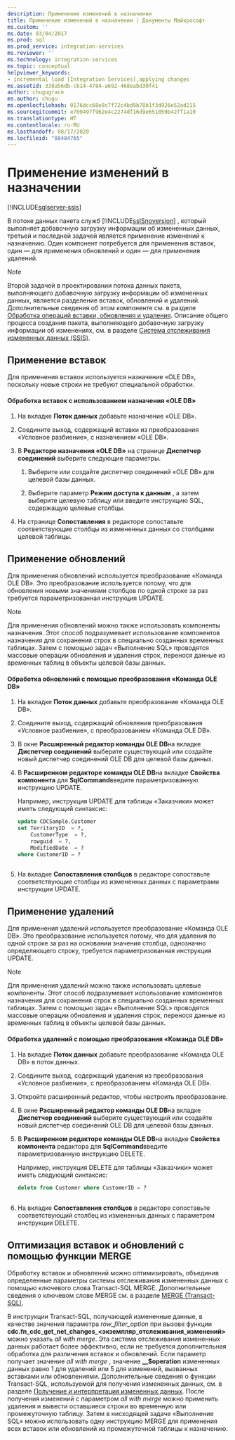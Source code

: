 ```yaml
---
description: Применение изменений в назначении
title: Применение изменений в назначении | Документы Майкрософт
ms.custom: ''
ms.date: 03/04/2017
ms.prod: sql
ms.prod_service: integration-services
ms.reviewer: ''
ms.technology: integration-services
ms.topic: conceptual
helpviewer_keywords:
- incremental load [Integration Services],applying changes
ms.assetid: 338a56db-cb14-4784-a692-468eabd30f41
author: chugugrace
ms.author: chugu
ms.openlocfilehash: 0176dcc68e8c7f72c4bd9b78b1f3d926e52ad215
ms.sourcegitcommit: e700497f962e4c2274df16d9e651059b42ff1a10
ms.translationtype: HT
ms.contentlocale: ru-RU
ms.lasthandoff: 08/17/2020
ms.locfileid: "88484765"
---
```

# <a name="apply-the-changes-to-the-destination"></a>Применение изменений в назначении

[!INCLUDE[sqlserver-ssis](../../includes/applies-to-version/sqlserver-ssis.md)]


  В потоке данных пакета служб [!INCLUDE[ssISnoversion](../../includes/ssisnoversion-md.md)] , который выполняет добавочную загрузку информации об измененных данных, третьей и последней задачей является применение изменений к назначению. Один компонент потребуется для применения вставок, один — для применения обновлений и один — для применения удалений.  
  
> [!NOTE]  
>  Второй задачей в проектировании потока данных пакета, выполняющего добавочную загрузку информации об измененных данных, является разделение вставок, обновлений и удалений. Дополнительные сведения об этом компоненте см. в разделе [Обработка операций вставки, обновления и удаления](../../integration-services/change-data-capture/process-inserts-updates-and-deletes.md). Описание общего процесса создания пакета, выполняющего добавочную загрузку информации об изменениях, см. в разделе [Система отслеживания измененных данных (SSIS)](../../integration-services/change-data-capture/change-data-capture-ssis.md).  
  
## <a name="applying-inserts"></a>Применение вставок  
 Для применения вставок используется назначение «OLE DB», поскольку новые строки не требуют специальной обработки.  
  
#### <a name="to-process-inserts-by-using-an-ole-db-destination"></a>Обработка вставок с использованием назначения «OLE DB»  
  
1.  На вкладке **Поток данных** добавьте назначение «OLE DB».  
  
2.  Соедините выход, содержащий вставки из преобразования «Условное разбиение», с назначением «OLE DB».  
  
3.  В **Редакторе назначения «OLE DB»** на странице **Диспетчер соединений** выберите следующие параметры.  
  
    1.  Выберите или создайте диспетчер соединений «OLE DB» для целевой базы данных.  
  
    2.  Выберите параметр **Режим доступа к данным** , а затем выберите целевую таблицу или введите инструкцию SQL, содержащую целевые столбцы.  
  
4.  На странице **Сопоставления** в редакторе сопоставьте соответствующие столбцы из измененных данных со столбцами целевой таблицы.  
  
## <a name="applying-updates"></a>Применение обновлений  
 Для применения обновлений используется преобразование «Команда OLE DB». Это преобразование используется потому, что для обновления новыми значениями столбцов по одной строке за раз требуется параметризованная инструкция UPDATE.  
  
> [!NOTE]  
>  Для применения обновлений можно также использовать компоненты назначения. Этот способ подразумевает использование компонентов назначения для сохранения строк в специально созданных временных таблицах. Затем с помощью задач «Выполнение SQL» проводятся массовые операции обновления и удаления строк, перенося данные из временных таблиц в объекты целевой базы данных.  
  
#### <a name="to-process-updates-by-using-an-ole-db-command-transformation"></a>Обработка обновлений с помощью преобразования «Команда OLE DB»  
  
1.  На вкладке **Поток данных** добавьте преобразование «Команда OLE DB».  
  
2.  Соедините выход, содержащий обновления преобразования «Условное разбиение», с преобразованием «Команда OLE DB».  
  
3.  В окне **Расширенный редактор команды OLE DB**на вкладке **Диспетчер соединений** выберите существующий или создайте новый диспетчер соединений OLE DB для целевой базы данных.  
  
4.  В **Расширенном редакторе команды OLE DB**на вкладке **Свойства компонента** для **SqlCommand**введите параметризованную инструкцию UPDATE.  
  
     Например, инструкция UPDATE для таблицы «Заказчики» может иметь следующий синтаксис:  
  
    ```sql
    update CDCSample.Customer  
    set TerritoryID  = ?,  
        CustomerType  = ?,  
        rowguid  = ?,  
        ModifiedDate  = ?  
    where CustomerID = ?  
  
    ```  
  
5.  На вкладке **Сопоставления столбцов** в редакторе сопоставьте соответствующие столбцы из измененных данных с параметрами инструкции UPDATE.  
  
## <a name="applying-deletes"></a>Применение удалений  
 Для применения удалений используется преобразование «Команда OLE DB». Это преобразование используется потому, что для удаления по одной строке за раз на основании значения столбца, однозначно определяющего строку, требуется параметризованная инструкция UPDATE.  
  
> [!NOTE]  
>  Для применения удалений можно также использовать целевые компоненты. Этот способ подразумевает использование компонентов назначения для сохранения строк в специально созданных временных таблицах. Затем с помощью задач «Выполнение SQL» проводятся массовые операции обновления и удаления строк, перенося данные из временных таблиц в объекты целевой базы данных.  
  
#### <a name="to-process-deletes-by-using-an-ole-db-command-transformation"></a>Обработка удалений с помощью преобразования «Команда OLE DB»  
  
1.  На вкладке **Поток данных** добавьте преобразование «Команда OLE DB» в поток данных.  
  
2.  Соедините выход, содержащий удаления из преобразования «Условное разбиение», с преобразованием «Команда OLE DB».  
  
3.  Откройте расширенный редактор, чтобы настроить преобразование.  
  
4.  В окне **Расширенный редактор команды OLE DB**на вкладке **Диспетчер соединений** выберите существующий или создайте новый диспетчер соединений OLE DB для целевой базы данных.  
  
5.  В **Расширенном редакторе команды OLE DB**на вкладке **Свойства компонента** редактора для **SqlCommand**введите параметризованную инструкцию DELETE.  
  
     Например, инструкция DELETE для таблицы «Заказчики» может иметь следующий синтаксис:  
  
    ```sql
    delete from Customer where CustomerID = ?  
  
    ```  
  
6.  На вкладке **Сопоставления столбцов** в редакторе сопоставьте соответствующий столбец из измененных данных с параметром инструкции DELETE.  
  
## <a name="optimizing-inserts-and-updates-by-using-merge-functionality"></a>Оптимизация вставок и обновлений с помощью функции MERGE  
 Обработку вставок и обновлений можно оптимизировать, объединив определенные параметры системы отслеживания измененных данных с помощью ключевого слова Transact-SQL MERGE. Дополнительные сведения о ключевом слове MERGE см. в разделе [MERGE (Transact-SQL)](../../t-sql/statements/merge-transact-sql.md).  
  
 В инструкции Transact-SQL, получающей измененные данные, в качестве значения параметра *row_filter_option* при вызове функции **cdc.fn_cdc_get_net_changes_<экземпляр_отслеживания_изменений>** можно указать *all with merge*. Эта система отслеживания измененных данных работает более эффективно, если не требуется дополнительная обработка для различения вставок и обновлений. Если параметр получает значение *all with merge* , значение **__$operation** измененных данных равно 1 для удалений или 5 для изменений, вызванных вставками или обновлениями. Дополнительные сведения о функции Transact-SQL, используемой для получения измененных данных, см. в разделе [Получение и интерпретация измененных данных](../../integration-services/change-data-capture/retrieve-and-understand-the-change-data.md). После получения изменений с параметром *all with merge* можно применить удаления и вывести оставшиеся строки во временную или промежуточную таблицу. Затем в нисходящей задаче «Выполнение SQL» можно использовать одну инструкцию MERGE для применения всех вставок или обновлений из промежуточной таблицы к назначению.  
  
  
